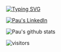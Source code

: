 [![Typing SVG](https://readme-typing-svg.demolab.com?font=Fira+Code&pause=1000&width=435&lines=Hello+there%2C+I'm+Andreu+%F0%9F%91%8B%F0%9F%8F%BB)](https://git.io/typing-svg)

<a href="https://www.linkedin.com/in/pau-costa-forns/" target="blank"><img src="https://img.shields.io/badge/LinkedIn-0077B5?style=for-the-badge&logo=linkedin&logoColor=white" alt="Pau's LinkedIn"/></a>

![Pau's github stats](https://github-readme-stats.vercel.app/api?username=PauCosta&show_icons=true&theme=dracula&hide=contribs&count_private=true)

![visitors](https://pageview.vercel.app/?github_user=andyfratello)

<!--
**PauCosta/PauCosta** is a ✨ _special_ ✨ repository because its `README.md` (this file) appears on your GitHub profile.

Here are some ideas to get you started:

- 🔭 I’m currently working on ...
- 🌱 I’m currently learning ...
- 👯 I’m looking to collaborate on ...
- 🤔 I’m looking for help with ...
- 💬 Ask me about ...
- 📫 How to reach me: ...
- 😄 Pronouns: ...
- ⚡ Fun fact: ...
-->
